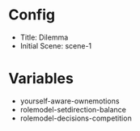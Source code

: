 # Config
 - Title: Dilemma
 - Initial Scene: scene-1

# Variables
 - yourself-aware-ownemotions
 - rolemodel-setdirection-balance
 - rolemodel-decisions-competition


